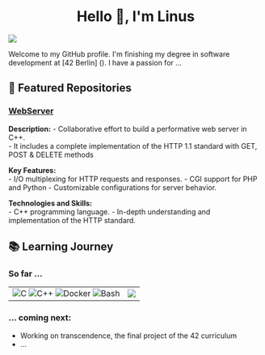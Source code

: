 <h1 align="center">Hello 👋, I'm Linus</h1>

[![](https://visitcount.itsvg.in/api?id=Linuswidmer&label=Profile%20Views&color=1&icon=5&pretty=false)](https://visitcount.itsvg.in)

Welcome to my GitHub profile. I'm finishing my degree in software development at [42 Berlin] (). I have a passion for ...

## 🌟 Featured Repositories  

### [WebServer](https://github.com/Linuswidmer/42_webserv)
**Description:** 
	- Collaborative effort to build a performative web server in C++.	
	- It includes a complete implementation of the HTTP 1.1 standard with GET, POST & DELETE methods

**Key Features:**  
	- I/O multiplexing for HTTP requests and responses. 
	- CGI support for PHP and Python 
	- Customizable configurations for server behavior.  

**Technologies and Skills:**  
	- C++ programming language. 
	- In-depth understanding and implementation of the HTTP standard. 


## 📚 Learning Journey

### So far ...

|  |  |
| --- | --- |
| ![C](https://img.shields.io/badge/c-%2300599C.svg?style=for-the-badge&logo=c&logoColor=white) ![C++](https://img.shields.io/badge/C%2B%2B-00599C?style=for-the-badge&logo=c%2B%2B&logoColor=white) ![Docker](https://img.shields.io/badge/docker-%230db7ed.svg?style=for-the-badge&logo=docker&logoColor=white) ![Bash](https://img.shields.io/badge/GNU%20Bash-4EAA25?style=for-the-badge&logo=GNU%20Bash&logoColor=white) | ![](https://github-readme-stats.vercel.app/api/top-langs/?username=Linuswidmer&theme=dark&hide_border=false&include_all_commits=false&count_private=false&layout=compact) |
### ... coming next:
- Working on transcendence, the final project of the 42 curriculum
- ...
